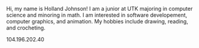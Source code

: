 Hi, my name is Holland Johnson! I am a junior at UTK majoring in computer science and minoring in math. 
I am interested in software developement, computer graphics, and animation. My hobbies include drawing,
reading, and crocheting.

104.196.202.40
